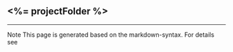 ## <%= projectFolder %>

<hr/>
Note This page is generated based on the markdown-syntax. For details see <http://daringfireball.net/projects/markdown/syntax/>
